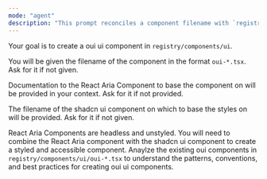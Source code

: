 ```yaml
---
mode: "agent"
description: "This prompt reconciles a component filename with `registry.json`"
---
```


Your goal is to create a oui ui component in `registry/components/ui`.

You will be given the filename of the component in the format `oui-*.tsx`. Ask for it if not given.

Documentation to the React Aria Component to base the component on will be provided in your context. Ask for it if not provided.

The filename of the shadcn ui component on which to base the styles on will be provided. Ask for it if not given.

React Aria Components are headless and unstyled. You will need to combine the React Aria component with the shadcn ui component to create a styled and accessible component. Anaylze the existing oui components in `registry/components/ui/oui-*.tsx` to understand the patterns, conventions, and best practices for creating oui ui components.  

